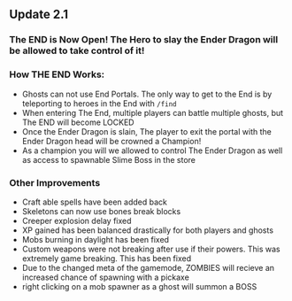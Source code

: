 ## Update 2.1

### The END is Now Open! The Hero to slay the Ender Dragon will be allowed to take control of it!
### How THE END Works:
- Ghosts can not use End Portals. The only way to get to the End is by teleporting to heroes in the End with `/find`
- When entering The End, multiple players can battle multiple ghosts, but The END will become LOCKED
- Once the Ender Dragon is slain, The player to exit the portal with the Ender Dragon head will be crowned a Champion!
- As a champion you will we allowed to control The Ender Dragon as well as access to spawnable Slime Boss in the store

### Other Improvements
- Craft able spells have been added back
- Skeletons can now use bones break blocks 
- Creeper explosion delay fixed
- XP gained has been balanced drastically for both players and ghosts
- Mobs burning in daylight has been fixed
- Custom weapons were not breaking after use if their powers. This was extremely game breaking. This has been fixed
- Due to the changed meta of the gamemode, ZOMBIES will recieve an increased chance of spawning with a pickaxe
- right clicking on a mob spawner as a ghost will summon a BOSS